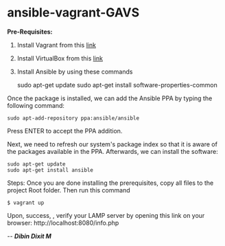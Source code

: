 # ansible-vagrant-GAVS

<b>Pre-Requisites:</b> </br>
1. Install Vagrant from this <a href="https://www.vagrantup.com/downloads.html ">link</a> </br>
2. Install VirtualBox from this <a href="https://www.virtualbox.org/wiki/Linux_Downloads">link</a> </br>  
3. Install Ansible by using these commands </br>

    sudo apt-get update
    sudo apt-get install software-properties-common

Once the package is installed, we can add the Ansible PPA by typing the following command:

    sudo apt-add-repository ppa:ansible/ansible

Press ENTER to accept the PPA addition.

Next, we need to refresh our system's package index so that it is aware of the packages available in the PPA. Afterwards, we can install the software:

    sudo apt-get update
    sudo apt-get install ansible
    

Steps:
Once you are done installing the prerequisites, copy all files to the project Root folder.
Then run this command

    $ vagrant up

Upon, success, , verify your LAMP server by opening this link on your browser: http://localhost:8080/info.php

-- <i><b>Dibin Dixit M </b></i>
